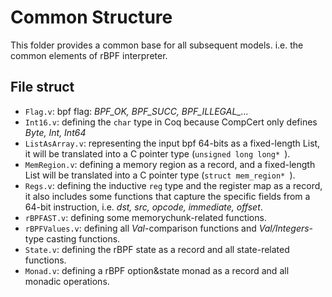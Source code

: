 # Common Structure

This folder provides a common base for all subsequent models. i.e. the common elements of rBPF interpreter.

## File struct
- `Flag.v`: bpf flag: *BPF_OK, BPF_SUCC, BPF_ILLEGAL_...*
- `Int16.v`: defining the `char` type in Coq because CompCert only defines _Byte, Int, Int64_
- `ListAsArray.v`: representing the input bpf 64-bits as a fixed-length List, it will be translated into a C pointer type (`unsigned long long* `).
- `MemRegion.v`: defining a memory region as a record, and a fixed-length List will be translated into a C pointer type (`struct mem_region* `).
- `Regs.v`: defining the inductive `reg` type and the register map as a record, it also includes some functions that capture the specific fields from a 64-bit instruction, i.e. _dst, src, opcode, immediate, offset_.
- `rBPFAST.v`: defining some memorychunk-related functions.
- `rBPFValues.v`: defining all _Val_-comparison functions and _Val/Integers_-type casting functions.
- `State.v`: defining the rBPF state as a record and all state-related functions.
- `Monad.v`: defining a rBPF option&state monad as a record and all monadic operations.
